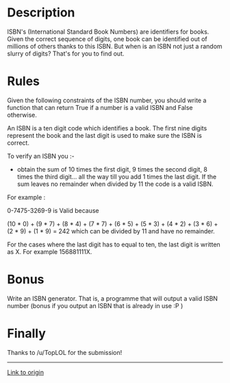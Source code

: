 # Description

ISBN's (International Standard Book Numbers) are identifiers for books. Given the correct sequence of digits, one book can be identified out of millions of others thanks to this ISBN. But when is an ISBN not just a random slurry of digits? That's for you to find out.

# Rules

Given the following constraints of the ISBN number, you should write a function that can return True if a number is a valid ISBN and False otherwise.

An ISBN is a ten digit code which identifies a book. The first nine digits represent the book and the last digit is used to make sure the ISBN is correct.

To verify an ISBN you :-

* obtain the sum of 10 times the first digit, 9 times the second digit, 8 times the third digit... all the way till you add 1 times the last digit. If the sum leaves no remainder when divided by 11 the code is a valid ISBN.

For example :

0-7475-3269-9 is Valid because 

(10 * 0) + (9 * 7) + (8 * 4) + (7 * 7) + (6 * 5) + (5 * 3) + (4 * 2) + (3 * 6) + (2 * 9) + (1 * 9) = 242 which can be divided by 11 and have no remainder. 

For the cases where the last digit has to equal to ten, the last digit is written as X. For example 156881111X.


# Bonus
Write an ISBN generator. That is, a programme that will output a valid ISBN number (bonus if you output an ISBN that is already in use :P )

# Finally
Thanks to /u/TopLOL for the submission!

---

[Link to origin](https://www.reddit.com/r/dailyprogrammer/2s7ezp)